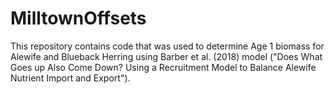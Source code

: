 # MilltownOffsets

This repository contains code that was used to determine Age 1 biomass for Alewife and Blueback Herring using Barber et al. (2018) model ("Does What Goes up Also Come Down? Using a Recruitment Model to Balance Alewife Nutrient Import and Export").
